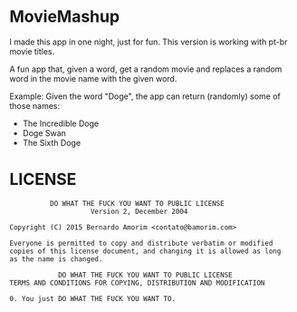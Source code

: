 # MovieMashup

I made this app in one night, just for fun. This version is working with pt-br movie titles.

A fun app that, given a word, get a random movie and replaces a random word in the movie name with the given word.

Example:
Given the word "Doge", the app can return (randomly) some of those names:

- The Incredible Doge
- Doge Swan
- The Sixth Doge

# LICENSE

              DO WHAT THE FUCK YOU WANT TO PUBLIC LICENSE 
                        Version 2, December 2004 
    
    Copyright (C) 2015 Bernardo Amorim <contato@bamorim.com> 
    
    Everyone is permitted to copy and distribute verbatim or modified 
    copies of this license document, and changing it is allowed as long 
    as the name is changed. 
    
                DO WHAT THE FUCK YOU WANT TO PUBLIC LICENSE 
    TERMS AND CONDITIONS FOR COPYING, DISTRIBUTION AND MODIFICATION 
    
    0. You just DO WHAT THE FUCK YOU WANT TO.
